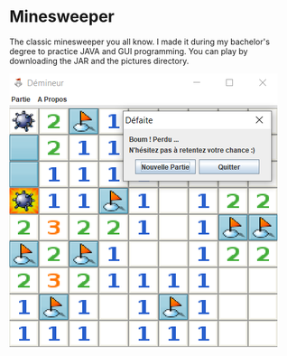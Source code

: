 # Minesweeper

The classic minesweeper you all know. I made it during my bachelor's degree to practice JAVA and GUI programming. You can play by downloading the JAR and the pictures directory.

![](https://github.com/YellowWaitt/minesweeper/blob/main/presentation.png)
